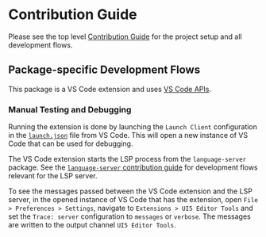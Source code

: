 # Contribution Guide

Please see the top level [Contribution Guide](../../CONTRIBUTING.md) for the project setup and all development flows.

## Package-specific Development Flows

This package is a VS Code extension and uses [VS Code APIs](https://code.visualstudio.com/api).

### Manual Testing and Debugging

Running the extension is done by launching the `Launch Client` configuration in the [`launch.json`](../../.vscode/launch.json) file from VS Code. This will open a new instance of VS Code that can be used for debugging.

The VS Code extension starts the LSP process from the `language-server` package. See the [`language-server` contribution guide](../language-server/CONTRIBUTING.md) for development flows relevant for the LSP server.

To see the messages passed between the VS Code extension and the LSP server, in the opened instance of VS Code that has the extension, open `File > Preferences > Settings`, navigate to `Extensions > UI5 Editor Tools` and set the `Trace: server` configuration to `messages` or `verbose`. The messages are written to the output channel `UI5 Editor Tools`.

